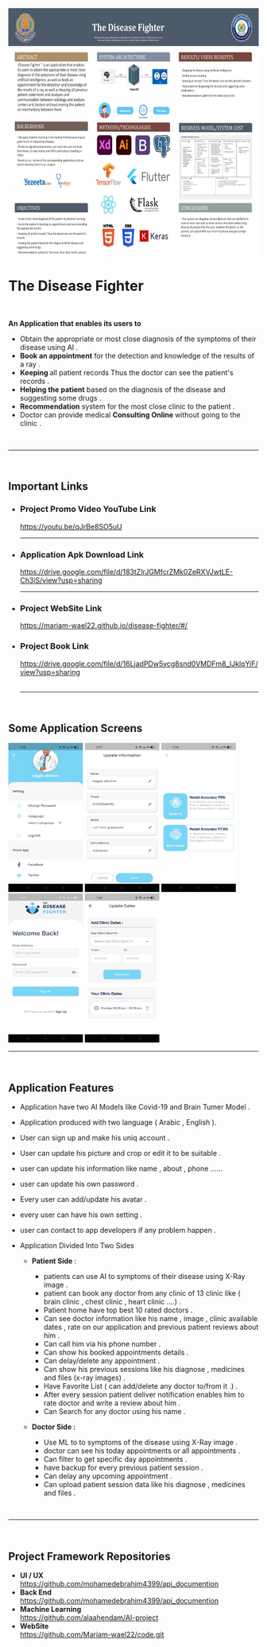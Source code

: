 <img src="/app_secreens/poster.jpg" alt="image 2" width="900" height="500">

# <b >  The Disease Fighter </b>
<br>

<b>An Application that enables its users to </b>
 - Obtain the appropriate or most close diagnosis of the symptoms of their disease using AI .
 - <b>Book an appointment</b> for the detection and knowledge of the results of a ray .
 - <b>Keeping </b>all patient records Thus the doctor can see the patient's records .
 - <b>Helping the patient</b> based on the diagnosis of the disease and suggesting some drugs .
 - <b>Recommendation</b> system for the most close clinic to the patient .
- Doctor can provide medical <b>Consulting Online </b>without going to the clinic .

<br><hr><br>
## <b> Important Links </b> <br>

- ### <b> Project Promo Video YouTube Link </b><br>
    https://youtu.be/qJrBe8SO5uU
    <hr>
- ### <b> Application Apk Download Link </b><br>
    https://drive.google.com/file/d/183tZlrJGMfcrZMk0ZeRXVJwtLE-Ch3iS/view?usp=sharing
    <hr>
- ### <b> Project WebSite Link </b> <br>
    https://mariam-wael22.github.io/disease-fighter/#/
 - ### <b> Project Book Link</b> <br>
    https://drive.google.com/file/d/16LjadPDw5ycg8snd0VMDFm8_IJklqYiF/view?usp=sharing    
<br><hr><br>

## Some Application Screens 
<div>
<img src="/app_secreens/1.jpg" alt="image 1" width="150" height="300">
<img src="/app_secreens/2.jpg" alt="image 2" width="150" height="300">
<img src="/app_secreens/3.jpg" alt="image 3" width="150" height="300">
<img src="/app_secreens/4.jpg" alt="image 4" width="150" height="300">
<img src="/app_secreens/5.jpg" alt="image 5" width="150" height="300">
<!-- <img src="/app_secreens/6.jpg" alt="image 6" width="200" height="400">  -->
<br><hr><br>
</div>

## Application Features

- Application have two AI Models like Covid-19 and Brain Tumer Model .
- Application produced with two language ( Arabic , English ).
- User can sign up and make his uniq account .
- User can update his picture and crop or edit it to be suitable .
- user can update his information like name , about , phone ......
- user can update his own password .
- Every user can add/update his avatar .
- every user can have his own setting .
- user can contact to app developers if any problem happen .
- Application Divided Into Two Sides 

  - <b> Patient Side </b> :
    - patients can use AI to symptoms of their disease using X-Ray image .
    - patient can book any doctor from any clinic of 13 clinic like ( brain clinic , chest clinic , heart clinic ....) .
    - Patient home have top best 10 rated doctors . 
    - Can see doctor information like his name , image , clinic available dates , rate on our application and previous patient reviews about him .
    - Can call him via his phone number .
    - Can show his booked appointments details .
    - Can delay/delete any appointment .
    - Can show his previous sessions like his diagnose , medicines and files (x-ray images) .
    - Have Favorite List ( can add/delete any doctor to/from it .) .
    - After every session patient deliver notification enables him to rate doctor and write a review about him . 
    - Can Search for any doctor using his name .
    

  - <b> Doctor Side : </b> 

    - Use ML to to symptoms of the disease using X-Ray image .
    - doctor can see his today appointments or all appointments .
    - Can filter to get specific day appointments .
    - have backup for every previous patient session .
    - Can delay any upcoming appointment .
    - Can upload patient session data like his diagnose , medicines and files .

<br><hr><br>

## Project Framework Repositories 
 - <b>UI / UX</b> <br> https://github.com/mohamedebrahim4399/api_documention
 - <b>Back End</b> <br> https://github.com/mohamedebrahim4399/api_documention
- <b>Machine Learning</b> <br> https://github.com/alaahendam/AI-project
- <b>WebSite</b> <br> https://github.com/Mariam-wael22/code.git
